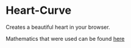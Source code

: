 # Heart-Curve

Creates a beautiful heart in your browser.

Mathematics that were used can be found [here](http://mathworld.wolfram.com/HeartCurve.html)
